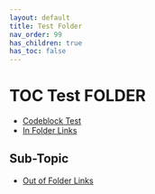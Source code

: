```yaml
---
layout: default
title: Test Folder
nav_order: 99
has_children: true
has_toc: false
---
```


# TOC Test FOLDER
- [Codeblock Test](../test-folder/codeblock-test)
- [In Folder Links](../test-folder/folder-links)

## Sub-Topic
- [Out of Folder Links](../test-folder/site-wide-links)
